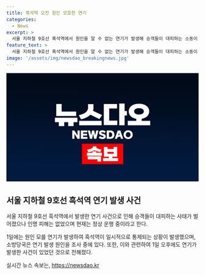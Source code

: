 ```yaml
---
title: 흑석역 오전 원인 모호한 연기
categories:
  - News
excerpt: >
  서울 지하철 9호선 흑석역에서 원인을 알 수 없는 연기가 발생해 승객들이 대피하는 소동이 벌어지는 사건이 발생했다. 소방당국과 서울시메트로9호선 등은 연기의 발생 지점을 밝혔으며, 인명 피해는 없었으나 원인 조사가 진행 중이라고 전달했다. 과거에도 비슷한 사건이 있었던 흑석역은 현재는 정상 운행 중이지만, 시설물에 대한 관심과 주의가 필요할 것으로 보인다.
feature_text: >
  서울 지하철 9호선 흑석역에서 원인을 알 수 없는 연기가 발생해 승객들이 대피하는 소동이 벌어지는 사건이 발생했다. 소방당국과 서울시메트로9호선 등은 연기의 발생 지점을 밝혔으며, 인명 피해는 없었으나 원인 조사가 진행 중이라고 전달했다. 과거에도 비슷한 사건이 있었던 흑석역은 현재는 정상 운행 중이지만, 시설물에 대한 관심과 주의가 필요할 것으로 보인다.
image: '/assets/img/newsdao_breakingnews.jpg'
---
```


<p><img src="/assets/img/newsdao_breakingnews.jpg" alt="flaretime 속보" /></p>

<h2 data-ke-size="size26">서울 지하철 9호선 흑석역 연기 발생 사건</h2>

<p>서울 지하철 9호선 흑석역에서 발생한 연기 사건으로 인해 승객들이 대피하는 사태가 벌어졌으나 인명 피해는 없었으며 현재는 정상 운행 중이라고 한다.</p>

<p data-ke-size="size16">1일에는 원인 모를 연기가 발생하여 흑석역이 일시적으로 통제되는 상황이 발생했으며, 소방당국은 연기 발생 원인을 조사 중에 있다. 또한, 이와 관련하여 1일 오후에도 연기가 발생한 사건이 있었던 것으로 전해졌다.</p>
실시간 뉴스 속보는, <a href="https://newsdao.kr" rel="dofollow">https://newsdao.kr</a>


